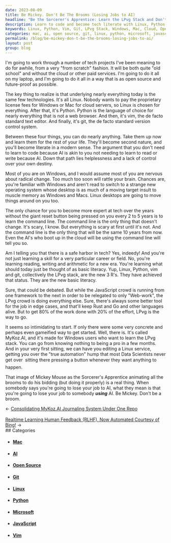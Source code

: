 ```yaml
---
date: 2023-08-09
title: Be Mickey. Don't Be The Brooms (Losing Jobs to AI)
headline: "Be the Sorcerer's Apprentice: Learn the LPvg Stack and Don't Lose Your Job to AI!"
description: Learn to code and become tech literate with Linux, Python, vim, and git. Don't be a victim of AI - be Mickey Mouse and animate the brooms to do your bidding! MyKoz.AI is an easy and gameified way to get started and become a pro in a few months.
keywords: Linux, Python, Vim, Git, LPvg Stack, Windows, Mac, Cloud, Open Source, Future-Proof, Command Line, AI, JavaScript, Rust, Go, MyKoz.AI, Sorcerer's Apprentice, Mickey Mouse, Automation, Data Scientists
categories: mac, ai, open source, git, linux, python, microsoft, javascript, vim
permalink: /blog/be-mickey-don-t-be-the-brooms-losing-jobs-to-ai/
layout: post
group: blog
---
```



I'm going to work through a number of tech projects I've been meaning to do for
awhile, from a very "from scratch" fashion. It will be both quite "old school"
and without the cloud or other paid services. I'm going to do it all on my
laptop, and I'm going to do it all in a way that is as open source and
future-proof as possible.

The key thing to realize is that underlying nearly everything today is the same
few technologies. It's all Linux. Nobody wants to pay the proprietary license
fees for Windows or Mac for cloud servers, so Linux is chosen for everything.
After that, it's Python. Python is the language of choice for nearly everything
that is not a web browser. And then, it's vim, the de facto standard text
editor. And finally, it's git, the de facto standard version control system.

Between these four things, you can do nearly anything. Take them up now and
learn them for the rest of your life. They'll become second nature, and you'll
become literate in a modern sense. The argument that you don't need to learn to
code because AI is akin to you not needing to learn to read or write because
AI. Down that path lies helplessness and a lack of control over your own
destiny.

Most of you are on Windows, and I would assume most of you are nervous about
radical change. Too much too soon will rattle your brain. Chances are, you're
familiar with Windows and aren't read to switch to a strange new operating
system whose desktop is as much of a moving target insult to muscle memory as
Windows and Macs. Linux desktops are going to move things around on you too.

The only chance for you to become more expert at tech over the years without
the giant reset button being pressed on you every 2 to 5 years is to learn the
command line. The command line is the only thing that doesn't change. It's
scary, I know. But everything is scary at first until it's not. And the command
line is the only thing that will be the same 10 years from now. Even the AI's
who boot up in the cloud will be using the command line will tell you so.

Am I telling you that there is a safe harbor in tech? Yes, indeedy! And you're
not just learning a skill for a very particular career or field. No, you're
learning reading, writing and arithmetic for a new era. You're learning what
should today just be thought of as basic literacy. Yup, Linux, Python, vim and
git, collectively the LPvg stack, are the new 3 R's. They have achieved that
status. They are the new basic literacy.

Sure, that could be debated. But while the JavaScript crowd is running from one
framework to the next in order to be relegated to only "Web-work", the LPvg
crowd is doing everything else. Sure, there's always some better tool for the
job in edge cases, and that'll keep Rust and Go and other languages alive. But
to get 80% of the work done with 20% of the effort, LPvg is the way to go.

It seems so intimidating to start. If only there were some very concrete and
perhaps even gameified way to get started. Well, there is. It's called
MyKoz.AI, and it's made for Windows users who want to learn the LPvg stack. You
can go from knowing nothing to being a pro in a few months. And in your very
first sitting, we can have you editing a Linux service, getting you over the
"true automation" hump that most Data Scientists never get over &#151; sitting
there pressing a button whenever they want anything to happen. 

That image of Mickey Mouse as the Sorcerer's Apprentice animating all the
brooms to do his bidding (but doing it properly) is a real thing. When somebody
says you're going to lose your job to AI, what they mean is that you're going
to lose your job to somebody ***using*** AI. Be Mickey. Don't be a broom.














<div class="arrow-links"><div class="post-nav-prev"><span class="arrow">&larr;&nbsp;</span><a href="/blog/consolidating-mykoz-ai-journaling-system-under-one-repo/">Consolidating MyKoz.AI Journaling System Under One Repo</a></div> &nbsp; <div class="post-nav-next"><a href="/blog/realtime-learning-human-feedback-rlhf-now-automated-courtesy-of-bing/">Realtime Learning Human Feedback (RLHF), Now Automated Courtesy of Bing!</a><span class="arrow">&nbsp;&rarr;</span></div></div>
## Categories

<ul>
<li><h4><a href='/mac/'>Mac</a></h4></li>
<li><h4><a href='/ai/'>AI</a></h4></li>
<li><h4><a href='/open-source/'>Open Source</a></h4></li>
<li><h4><a href='/git/'>Git</a></h4></li>
<li><h4><a href='/linux/'>Linux</a></h4></li>
<li><h4><a href='/python/'>Python</a></h4></li>
<li><h4><a href='/microsoft/'>Microsoft</a></h4></li>
<li><h4><a href='/javascript/'>JavaScript</a></h4></li>
<li><h4><a href='/vim/'>Vim</a></h4></li></ul>